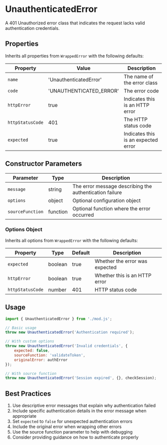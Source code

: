 # UnauthenticatedError

A 401 Unauthorized error class that indicates the request lacks valid authentication credentials.

## Properties

Inherits all properties from `WrappedError` with the following defaults:

| Property | Value | Description |
|----------|-------|-------------|
| `name` | 'UnauthenticatedError' | The name of the error class |
| `code` | 'UNAUTHENTICATED_ERROR' | The error code |
| `httpError` | true | Indicates this is an HTTP error |
| `httpStatusCode` | 401 | The HTTP status code |
| `expected` | true | Indicates this is an expected error |

## Constructor Parameters

| Parameter | Type | Description |
|-----------|------|-------------|
| `message` | string | The error message describing the authentication failure |
| `options` | object | Optional configuration object |
| `sourceFunction` | function | Optional function where the error occurred |

### Options Object

Inherits all options from `WrappedError` with the following defaults:

| Property | Type | Default | Description |
|----------|------|---------|-------------|
| `expected` | boolean | true | Whether the error was expected |
| `httpError` | boolean | true | Whether this is an HTTP error |
| `httpStatusCode` | number | 401 | HTTP status code |

## Usage

```javascript
import { UnauthenticatedError } from './mod.js';

// Basic usage
throw new UnauthenticatedError('Authentication required');

// With custom options
throw new UnauthenticatedError('Invalid credentials', {
    expected: false,
    sourceFunction: 'validateToken',
    originalError: authError
});

// With source function
throw new UnauthenticatedError('Session expired', {}, checkSession);
```

## Best Practices

1. Use descriptive error messages that explain why authentication failed
2. Include specific authentication details in the error message when appropriate
3. Set `expected` to `false` for unexpected authentication errors
4. Include the original error when wrapping other errors
5. Use the source function parameter to help with debugging
6. Consider providing guidance on how to authenticate properly 
